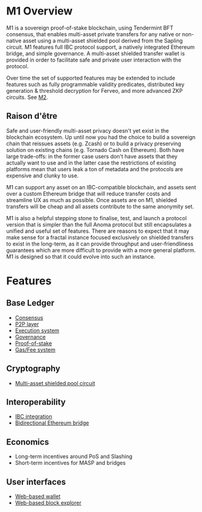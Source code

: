 # M1 Overview

M1 is a sovereign proof-of-stake blockchain, using Tendermint BFT consensus,
that enables multi-asset private transfers for any native or non-native asset
using a multi-asset shielded pool derived from the Sapling circuit. M1 features
full IBC protocol support, a natively integrated Ethereum bridge, and simple governance.
A multi-asset shielded transfer wallet is provided in order to facilitate
safe and private user interaction with the protocol.

Over time the set of supported features may be extended to include
features such as fully programmable validity predicates, distributed
key generation & threshold decryption for Ferveo, and more advanced
ZKP circuits. See [M2](./m2.md).

## Raison d'être

Safe and user-friendly multi-asset privacy doesn't yet exist in the blockchain ecosystem. Up until now you
had the choice to build a sovereign chain that reissues assets (e.g. Zcash) or to
build a privacy preserving solution on existing chains (e.g. Tornado Cash on
Ethereum). Both have large trade-offs: in the former case users don't have
assets that they actually want to use and in the latter case the restrictions
of existing platforms mean that users leak a ton of metadata
and the protocols are expensive and clunky to use.

M1 can support any asset on an IBC-compatible blockchain,
and assets sent over a custom Ethereum bridge that will
reduce transfer costs and streamline UX as much as possible.
Once assets are on M1, shielded transfers will be cheap
and all assets contribute to the same anonymity set.

M1 is also a helpful stepping stone to finalise, test,
and launch a protocol version that is simpler than the full
Anoma protocol but still encapsulates a unified and useful
set of features. There are reasons to expect that it may
make sense for a fractal instance focused exclusively on
shielded transfers to exist in the long-term, as it can
provide throughput and user-friendliness guarantees which
are more difficult to provide with a more general platform.
M1 is designed so that it could evolve into such an instance.

# Features

## Base Ledger

- [Consensus](m1/consensus.md)
- [P2P layer](m1/p2p-layer.md)
- [Execution system](m1/execution-system.md)
- [Governance](m1/governance.md)
- [Proof-of-stake](m1/proof-of-stake.md)
- [Gas/Fee system](m1/fee-system.md)

## Cryptography

* [Multi-asset shielded pool circuit](m1/masp.md)

## Interoperability

* [IBC integration](m1/ibc.md)
* [Bidirectional Ethereum bridge](m1/ethereum-bridge.md)

## Economics

* Long-term incentives around PoS and Slashing
* Short-term incentives for MASP and bridges

## User interfaces

- [Web-based wallet](m1/web-wallet-interface.md)
- [Web-based block explorer](m1/web-explorer-interface.md)
